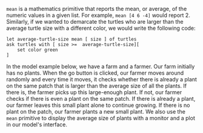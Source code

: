 `mean` is a mathematics primitive that reports the mean, or average, of the numeric values in a given list. For example, `mean [4 6 -4]` would report 2. Similarly, if we wanted to demarcate the turtles who are larger than the average turtle size with a different color, we would write the following code:

```
let average-turtle-size mean [ size ] of turtles
ask turtles with [ size >=  average-turtle-size][ 
    set color green 
]
```


In the model example below, we have a farm and a farmer. Our farm initially has no plants. When the go button is clicked, our farmer moves around randomly and every time it moves, it checks whether there is already a plant on the same patch that is larger than the average size of all the plants. If there is, the farmer picks up this large-enough plant. If not, our farmer checks if there is even a plant on the same patch. If there is already a plant, our farmer leaves this small plant alone to continue growing. If there is no plant on the patch, our farmer plants a new small plant. We also use the `mean` primitive to display the average size of plants with a monitor and a plot in our model's interface.

